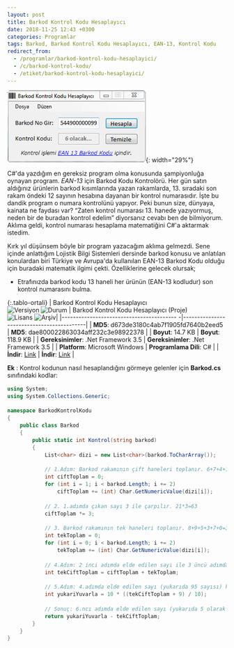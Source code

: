 ```yaml
---
layout: post
title: Barkod Kontrol Kodu Hesaplayıcı
date: 2018-11-25 12:43 +0300
categories: Programlar
tags: Barkod, Barkod Kontrol Kodu Hesaplayıcı, EAN-13, Kontrol Kodu
redirect_from:
  - /programlar/barkod-kontrol-kodu-hesaplayici/
  - /c/barkod-kontrol-kodu/
  - /etiket/barkod-kontrol-kodu-hesaplayici/
---
```

![iban-kontrol](/images/programlar/barkod-kontrol-kodu-hesaplayici.png){: width="29%"}

C#'da yazdığım en gereksiz program olma konusunda şampiyonluğa oynayan program. *EAN-13* için Barkod Kodu Kontrolörü. Her gün satın aldığınız ürünlerin barkod kısımlarında yazan rakamlarda, 13. sıradaki son rakam öndeki 12 sayının hesabına dayanan bir kontrol numarasıdır. İşte bu dandik program o numara kontrolünü yapıyor. Peki bunun size, dünyaya, kainata ne faydası var? “Zaten kontrol numarası 13. hanede yazıyormuş, neden bir de buradan kontrol edelim” diyorsanız cevabı ben de bilmiyorum. Aklıma geldi, kontrol numarası hesaplama matematiğini C#'a aktarmak istedim.

Kırk yıl düşünsem böyle bir program yazacağım aklıma gelmezdi. Sene içinde anlattığım Lojistik Bilgi Sistemleri dersinde barkod konusu ve anlatılan konulardan biri Türkiye ve Avrupa'da kullanılan EAN-13 Barkod Kodu olduğu için buradaki matematik ilgimi çekti. Özelliklerine gelecek olursak;

- Etrafınızda barkod kodu 13 haneli her ürünün (EAN-13 kodludur) son kontrol numarasını bulma.

{:.tablo-ortali}
| Barkod Kontrol Kodu Hesaplayıcı <br>![Versiyon](https://img.shields.io/badge/Versiyon-1.01-blueviolet.svg?style=flat) ![Durum](https://img.shields.io/badge/Durum-Çalışıyor-success.svg?style=flat) | Barkod Kontrol Kodu Hesaplayıcı (Proje)<br>![Lisans](https://img.shields.io/badge/Lisans-MIT-blue.svg?style=flat) ![Arşiv](https://img.shields.io/badge/Arşiv-orange.svg?style=flat)|
|----------------------------------------- -|-------------------------------------------|
| **MD5**: d673de3180c4ab7f1905fd7640b2eed5 | **MD5**: dae800022863034aff232c3e98922378 | 
| **Boyut**: 14.7 KB                       | **Boyut**: 118.9 KB                         |
| **Gereksinimler**: .Net Framework 3.5     | **Gereksinimler**: .Net Framework 3.5     |
| **Platform**: Microsoft Windows           | **Programlama Dili**: C#                  |
| **İndir**: [Link](https://www.dropbox.com/s/93tchxtsr3j2dng/barkod-kontrol-kodu.zip?dl=1)         | **İndir**: [Link](https://www.dropbox.com/s/i7sn079af43czh9/barkod-kontrol-kodu-proje.zip?dl=1) |

**Ek** : Kontrol kodunun nasıl hesaplandığını görmeye gelenler için **Barkod.cs** sınıfındaki kodlar:

```csharp
using System;
using System.Collections.Generic;
 
namespace BarkodKontrolKodu
{
    public class Barkod
    {
        public static int Kontrol(string barkod)
        {
            List<char> dizi = new List<char>(barkod.ToCharArray());
 
            // 1.Adım: Barkod rakamının çift haneleri toplanır. 6+7+4+1+0+3=21
            int ciftToplam = 0;
            for (int i = 1; i < barkod.Length; i += 2)
                ciftToplam += (int) Char.GetNumericValue(dizi[i]);
 
            // 2. 1.adımda çıkan sayı 3 ile çarpılır. 21*3=63
            ciftToplam *= 3;
 
            // 3. Barkod rakamının tek haneleri toplanır. 8+9+5+3+7+0=32
            int tekToplam = 0;
            for (int i = 0; i < barkod.Length; i += 2)
                tekToplam += (int) Char.GetNumericValue(dizi[i]);
 
            // 4.Adım: 2 inci adımda elde edilen sayı ile 3 üncü adımda elde edilen sayı toplanır. 63+32=95
            int tekCiftToplam = ciftToplam + tekToplam;
 
            // 5.Adım: 4.adımda elde edilen sayı (yukarıda 95 sayısı) kendisinden büyük 10 u katı olan 100 den çıkartılır.100-95=5
            int yukariYuvarla = 10 * ((tekCiftToplam + 9) / 10);
            
            // Sonuç: 6.ncı adımda elde edilen sayı (yukarıda 5 olarak elde edilmiş) kontrol basamağı (Check Digit) rakamıdır
            return yukariYuvarla - tekCiftToplam;
        }
    }
}
```